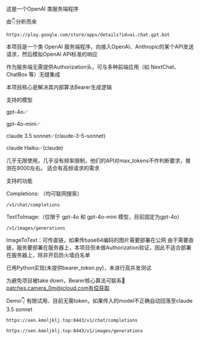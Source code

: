 这是一个OpenAI 类服务端程序

由👇分析而来

	https://play.google.com/store/apps/details?id=ai.chat.gpt.bot


本项目是一个类 OpenAI 服务端程序，向接入OpenAI、Anthropic的某个API发送请求，然后模拟OpenAI API标准的响应

作为服务端无需提供Authorization头，可与多种前端应用（如 NextChat、ChatBox 等）无缝集成

本项目核心是解决其内部算法Bearer生成逻辑

支持的模型

gpt-4o✅

gpt-4o-mini✅

claude 3.5 sonnet✅(claude-3-5-sonnet)

claude Haiku✅(claude)

几乎无限使用，几乎没有频率限制，他们的API对max_tokens不作判断要求，推测在8000左右。 适合有高频请求的需求

支持的功能

Completions: （均可联网搜索）

	/v1/chat/completions


TextToImage:（仅限于 gpt-4o 和 gpt-4o-mini 模型，目前固定为gpt-4o）

	/v1/images/generations

ImageToText：可传直链，如果传base64编码的图片需要部署在公网
由于需要直链，服务要部署在服务器上，本项目但未做Authorization验证，因此不适合部署在服务器上，除非开启防火墙白名单

已用Python实现(未提供bearer_token.py)，未进行高并发测试


为避免项目被take down，Bearer核心算法可联系📧patches.camera_0m@icloud.com有偿获取

Demo👇 有限试用、目前无需token，如果传入的model不正确自动回落至claude 3.5 sonnet

	https://xen.kmoljklj.top:8443/v1/chat/completions

 	https://xen.kmoljklj.top:8443/v1/images/generations
